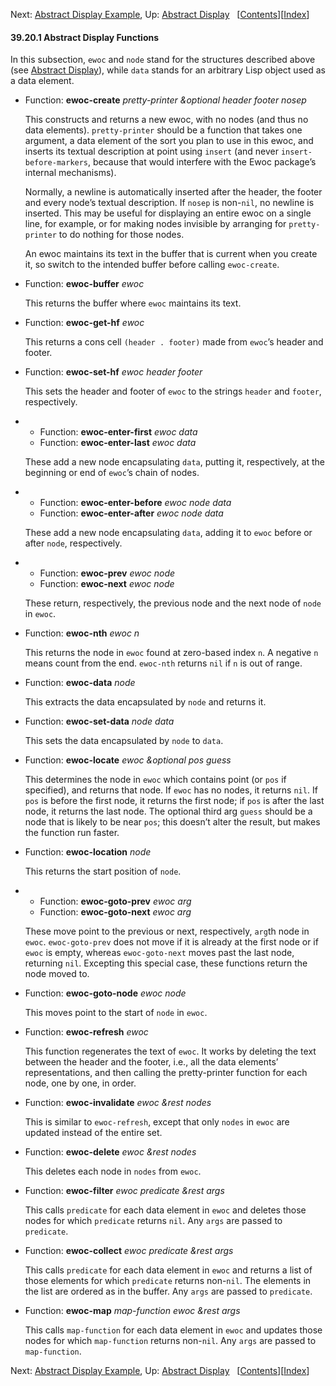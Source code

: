 

Next: [Abstract Display Example](Abstract-Display-Example.html), Up: [Abstract Display](Abstract-Display.html)   \[[Contents](index.html#SEC_Contents "Table of contents")]\[[Index](Index.html "Index")]

#### 39.20.1 Abstract Display Functions

In this subsection, `ewoc` and `node` stand for the structures described above (see [Abstract Display](Abstract-Display.html)), while `data` stands for an arbitrary Lisp object used as a data element.

*   Function: **ewoc-create** *pretty-printer \&optional header footer nosep*

    This constructs and returns a new ewoc, with no nodes (and thus no data elements). `pretty-printer` should be a function that takes one argument, a data element of the sort you plan to use in this ewoc, and inserts its textual description at point using `insert` (and never `insert-before-markers`, because that would interfere with the Ewoc package’s internal mechanisms).

    Normally, a newline is automatically inserted after the header, the footer and every node’s textual description. If `nosep` is non-`nil`, no newline is inserted. This may be useful for displaying an entire ewoc on a single line, for example, or for making nodes invisible by arranging for `pretty-printer` to do nothing for those nodes.

    An ewoc maintains its text in the buffer that is current when you create it, so switch to the intended buffer before calling `ewoc-create`.

<!---->

*   Function: **ewoc-buffer** *ewoc*

    This returns the buffer where `ewoc` maintains its text.

<!---->

*   Function: **ewoc-get-hf** *ewoc*

    This returns a cons cell `(header . footer)` made from `ewoc`’s header and footer.

<!---->

*   Function: **ewoc-set-hf** *ewoc header footer*

    This sets the header and footer of `ewoc` to the strings `header` and `footer`, respectively.

<!---->

*   *   Function: **ewoc-enter-first** *ewoc data*
    *   Function: **ewoc-enter-last** *ewoc data*

    These add a new node encapsulating `data`, putting it, respectively, at the beginning or end of `ewoc`’s chain of nodes.

<!---->

*   *   Function: **ewoc-enter-before** *ewoc node data*
    *   Function: **ewoc-enter-after** *ewoc node data*

    These add a new node encapsulating `data`, adding it to `ewoc` before or after `node`, respectively.

<!---->

*   *   Function: **ewoc-prev** *ewoc node*
    *   Function: **ewoc-next** *ewoc node*

    These return, respectively, the previous node and the next node of `node` in `ewoc`.

<!---->

*   Function: **ewoc-nth** *ewoc n*

    This returns the node in `ewoc` found at zero-based index `n`. A negative `n` means count from the end. `ewoc-nth` returns `nil` if `n` is out of range.

<!---->

*   Function: **ewoc-data** *node*

    This extracts the data encapsulated by `node` and returns it.

<!---->

*   Function: **ewoc-set-data** *node data*

    This sets the data encapsulated by `node` to `data`.

<!---->

*   Function: **ewoc-locate** *ewoc \&optional pos guess*

    This determines the node in `ewoc` which contains point (or `pos` if specified), and returns that node. If `ewoc` has no nodes, it returns `nil`. If `pos` is before the first node, it returns the first node; if `pos` is after the last node, it returns the last node. The optional third arg `guess` should be a node that is likely to be near `pos`; this doesn’t alter the result, but makes the function run faster.

<!---->

*   Function: **ewoc-location** *node*

    This returns the start position of `node`.

<!---->

*   *   Function: **ewoc-goto-prev** *ewoc arg*
    *   Function: **ewoc-goto-next** *ewoc arg*

    These move point to the previous or next, respectively, `arg`th node in `ewoc`. `ewoc-goto-prev` does not move if it is already at the first node or if `ewoc` is empty, whereas `ewoc-goto-next` moves past the last node, returning `nil`. Excepting this special case, these functions return the node moved to.

<!---->

*   Function: **ewoc-goto-node** *ewoc node*

    This moves point to the start of `node` in `ewoc`.

<!---->

*   Function: **ewoc-refresh** *ewoc*

    This function regenerates the text of `ewoc`. It works by deleting the text between the header and the footer, i.e., all the data elements’ representations, and then calling the pretty-printer function for each node, one by one, in order.

<!---->

*   Function: **ewoc-invalidate** *ewoc \&rest nodes*

    This is similar to `ewoc-refresh`, except that only `nodes` in `ewoc` are updated instead of the entire set.

<!---->

*   Function: **ewoc-delete** *ewoc \&rest nodes*

    This deletes each node in `nodes` from `ewoc`.

<!---->

*   Function: **ewoc-filter** *ewoc predicate \&rest args*

    This calls `predicate` for each data element in `ewoc` and deletes those nodes for which `predicate` returns `nil`. Any `args` are passed to `predicate`.

<!---->

*   Function: **ewoc-collect** *ewoc predicate \&rest args*

    This calls `predicate` for each data element in `ewoc` and returns a list of those elements for which `predicate` returns non-`nil`. The elements in the list are ordered as in the buffer. Any `args` are passed to `predicate`.

<!---->

*   Function: **ewoc-map** *map-function ewoc \&rest args*

    This calls `map-function` for each data element in `ewoc` and updates those nodes for which `map-function` returns non-`nil`. Any `args` are passed to `map-function`.

Next: [Abstract Display Example](Abstract-Display-Example.html), Up: [Abstract Display](Abstract-Display.html)   \[[Contents](index.html#SEC_Contents "Table of contents")]\[[Index](Index.html "Index")]
